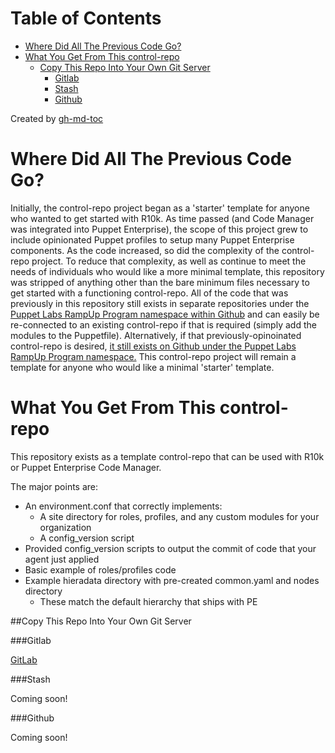 Table of Contents
=================

  * [Where Did All The Previous Code Go?](#where-did-all-the-previous-code-go)
  * [What You Get From This control\-repo](#what-you-get-from-this-control-repo)
    * [Copy This Repo Into Your Own Git Server](#copy-this-repo-into-your-own-git-server)
      * [Gitlab](#gitlab)
      * [Stash](#stash)
      * [Github](#github)

Created by [gh-md-toc](https://github.com/ekalinin/github-markdown-toc.go)

# Where Did All The Previous Code Go?

Initially, the control-repo project began as a 'starter' template for anyone
who wanted to get started with R10k. As time passed (and Code Manager was
integrated into Puppet Enterprise), the scope of this project grew to include
opinionated Puppet profiles to setup many Puppet Enterprise components.  As the
code increased, so did the complexity of the control-repo project. To reduce
that complexity, as well as continue to meet the needs of individuals who would
like a more minimal template, this repository was stripped of anything other
than the bare minimum files necessary to get started with a functioning
control-repo.  All of the code that was previously in this repository still
exists in separate repositories under the [Puppet Labs RampUp Program namespace within Github](https://github.com/PuppetLabs-RampUpProgram)
and can easily be re-connected to an existing control-repo if that is required
(simply add the modules to the Puppetfile). Alternatively, if that
previously-opinoinated control-repo is desired, [it still exists on Github under the Puppet Labs RampUp Program namespace.](https://github.com/PuppetLabs-RampUpProgram/control-repo)
This control-repo project will remain a template for anyone who would like a minimal
'starter' template.

# What You Get From This control-repo

This repository exists as a template control-repo that can be used with R10k or Puppet Enterprise Code Manager.

The major points are:
 - An environment.conf that correctly implements:
   - A site directory for roles, profiles, and any custom modules for your organization
   - A config_version script
 - Provided config_version scripts to output the commit of code that your agent just applied
 - Basic example of roles/profiles code
 - Example hieradata directory with pre-created common.yaml and nodes directory
   - These match the default hierarchy that ships with PE

##Copy This Repo Into Your Own Git Server

###Gitlab

[GitLab](gitlab.md)

###Stash

Coming soon!

###Github

Coming soon!
